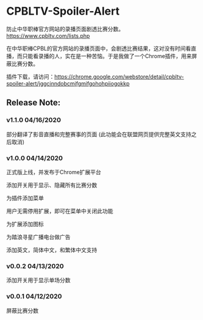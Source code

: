 # CPBLTV-Spoiler-Alert
防止中华职棒官方网站的录播页面剧透比赛分数。https://www.cpbltv.com/lists.php

在中华职棒CPBL的官方网站的录播页面中，会剧透比赛结果，这对没有时间看直播，而只能看录播的人，实在是一种苦恼。于是我做了一个Chrome插件，用来屏蔽比赛分数。

插件下载，请访问：https://chrome.google.com/webstore/detail/cpbltv-spoiler-alert/jggcinndobcmjfgmifgohohpiiogokkp

## Release Note:

### v1.1.0 04/16/2020

部分翻译了影音直播和完整赛事的页面 (此功能会在联盟网页提供完整英文支持之后取消)

### v1.0.0 04/14/2020

正式版上线，并发布于Chrome扩展平台

添加开关用于显示、隐藏所有比赛分数

为插件添加菜单

用户无需停用扩展，即可在菜单中关闭此功能

为扩展添加图标

为踏浪寻星广播电台做广告

添加英文，简体中文，和繁体中文支持

### v0.0.2 04/13/2020

添加开关用于显示单场分数

### v0.0.1 04/12/2020

屏蔽比赛分数

